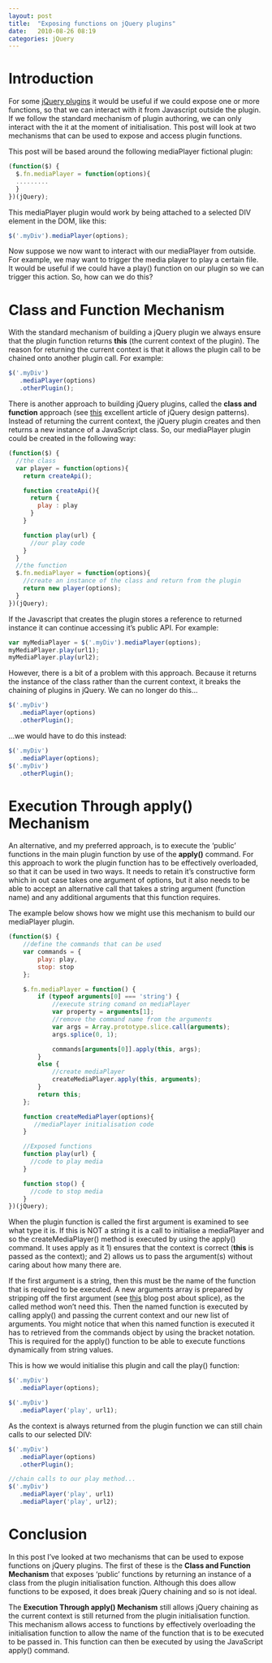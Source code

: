 ```yaml
---
layout: post
title:  "Exposing functions on jQuery plugins"
date:   2010-08-26 08:19
categories: jQuery
---
```

# Introduction

For some [jQuery plugins](http://docs.jquery.com/Plugins/Authoring) it would be useful if we could expose one or more functions, so that we can interact with it from Javascript outside the plugin. If we follow the standard mechanism of plugin authoring, we can only interact with the it at the moment of initialisation. This post will look at two mechanisms that can be used to expose and access plugin functions.

This post will be based around the following mediaPlayer fictional plugin:

<div class="dp-highlighter"><div class="bar"></div>

```javascript
(function($) {
  $.fn.mediaPlayer = function(options){
  .........
  }
})(jQuery);
```

This mediaPlayer plugin would work by being attached to a selected DIV element in the DOM, like this:

```javascript
$('.myDiv').mediaPlayer(options);
```

Now suppose we now want to interact with our mediaPlayer from outside.  For example, we may want to trigger the media player to play a certain file.  It would be useful if we could have a play() function on our plugin so we can trigger this action.  So, how can we do this?

# Class and Function Mechanism

With the standard mechanism of building a jQuery plugin we always ensure that the plugin function returns **this** (the current context of the plugin).  The reason for returning the current context is that it allows the plugin call to be chained onto another plugin call.  For example:

<div class="dp-highlighter"><div class="bar"></div>

```javascript
$('.myDiv')
   .mediaPlayer(options)
   .otherPlugin();
```

There is another approach to building jQuery plugins, called the **class and function** approach (see [this](http://fuelyourcoding.com/jquery-plugin-design-patterns-part-i/) excellent article of jQuery design patterns).  Instead of returning the current context, the jQuery plugin creates and then returns a new instance of a JavaScript class.  So, our mediaPlayer plugin could be created in the following way:

```javascript
(function($) {
  //the class
  var player = function(options){
    return createApi();    

    function createApi(){
      return {
        play : play
      }
    }

    function play(url) {
      //our play code
    }
  }
  //the function
  $.fn.mediaPlayer = function(options){
    //create an instance of the class and return from the plugin
    return new player(options); 
  }
})(jQuery);
```

If the Javascript that creates the plugin stores a reference to returned instance it can continue accessing it’s public API.  For example: 

<div class="dp-highlighter"><div class="bar"></div>

```javascript
var myMediaPlayer = $('.myDiv').mediaPlayer(options);
myMediaPlayer.play(url1);
myMediaPlayer.play(url2);
```

However, there is a bit of a problem with this approach. Because it returns the instance of the class rather than the current context, it breaks the chaining of plugins in jQuery.  We can no longer do this…

<div class="dp-highlighter"><div class="bar"></div>

```javascript
$('.myDiv')
   .mediaPlayer(options)
   .otherPlugin();
```

…we would have to do this instead:

<div class="dp-highlighter"><div class="bar"></div>

```javascript
$('.myDiv')
   .mediaPlayer(options);
$('.myDiv')
   .otherPlugin();
```

# Execution Through apply() Mechanism

An alternative, and my preferred approach, is to execute the ‘public’ functions in the main plugin function by use of the **apply()** command.  For this approach to work the plugin function has to be effectively overloaded, so that it can be used in two ways.  It needs to retain it’s constructive form which in out case takes one argument of options, but it also needs to be able to accept an alternative call that takes a string argument (function name) and any additional arguments that this function requires.

The example below shows how we might use this mechanism to build our mediaPlayer plugin.

```javascript
(function($) {
    //define the commands that can be used
    var commands = {
        play: play,
        stop: stop
    };

    $.fn.mediaPlayer = function() {
        if (typeof arguments[0] === 'string') {
            //execute string comand on mediaPlayer
            var property = arguments[1];
            //remove the command name from the arguments
            var args = Array.prototype.slice.call(arguments);
            args.splice(0, 1);

            commands[arguments[0]].apply(this, args);
        }
        else {
            //create mediaPlayer
            createMediaPlayer.apply(this, arguments);
        }
        return this;
    };

    function createMediaPlayer(options){
       //mediaPlayer initialisation code
    }

    //Exposed functions 
    function play(url) {
      //code to play media
    }

    function stop() {
      //code to stop media
    }
})(jQuery);
```

When the plugin function is called the first argument is examined to see what type it is.  If this is NOT a string it is a call to initialise a mediaPlayer and so the createMediaPlayer() method is executed by using the apply() command.  It uses apply as it 1) ensures that the context is correct (**this** is passed as the context); and 2) allows us to pass the argument(s) without caring about how many there are.

If the first argument is a string, then this must be the name of the function that is required to be executed.  A new arguments array is prepared by stripping off the first argument (see [this](http://anotherdeveloperblog.co.uk/post/Using-the-arguments-array-like-a-normal-array.aspx) blog post about splice), as the called method won’t need this.  Then the named function is executed by calling apply() and passing the current context and our new list of arguments.  You might notice that when this named function is executed it has to retrieved from the commands object by using the bracket notation.   This is required for the apply() function to be able to execute functions dynamically from string values.

This is how we would initialise this plugin and call the play() function:

<div class="dp-highlighter"><div class="bar"></div>

```javascript
$('.myDiv')
   .mediaPlayer(options);

$('.myDiv')
   .mediaPlayer('play', url1);
```

As the context is always returned from the plugin function we can still chain calls to our selected DIV:

```javascript
$('.myDiv')
   .mediaPlayer(options)
   .otherPlugin();

//chain calls to our play method...
$('.myDiv')
   .mediaPlayer('play', url1)
   .mediaPlayer('play', url2);
```

# Conclusion

In this post I’ve looked at two mechanisms that can be used to expose functions on jQuery plugins.  The first of these is the **Class and Function Mechanism** that exposes ‘public’ functions by returning an instance of a class from the plugin initialisation function.  Although this does allow functions to be exposed, it does break jQuery chaining and so is not ideal.  

The **Execution Through apply() Mechanism** still allows jQuery chaining as the current context is still returned from the plugin initialisation function.  This mechanism allows access to functions by effectively overloading the initialisation function to allow the name of the function that is to be executed to be passed in.  This function can then be executed by using the JavaScript apply() command.